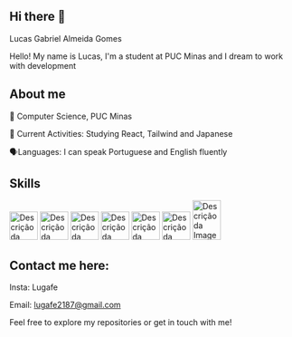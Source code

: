 ## Hi there 👋
Lucas Gabriel Almeida Gomes

Hello! My name is Lucas, I'm a student at PUC Minas and I dream to work with development 


## About me

📖 Computer Science, PUC Minas

🌱 Current Activities: Studying React, Tailwind and Japanese

🗣️Languages: I can speak Portuguese and English fluently

## Skills

<img src="https://github.com/Lugafe/Lugafe/assets/78453863/32102612-9c6d-451b-a5d5-e807bbac3344" alt="Descrição da Imagem" width="50">
<img src="https://github.com/Lugafe/Lugafe/assets/78453863/9547480e-a87a-4d3f-88e6-228de4e10e7e" alt="Descrição da Imagem" width="50">
<img src="https://github.com/Lugafe/Lugafe/assets/78453863/54123bcd-43c1-4536-8e0b-7ac786e851c1" alt="Descrição da Imagem" width="50">
<img src="https://github.com/Lugafe/Lugafe/assets/78453863/c55ea05f-d176-478e-a1a6-a8128f198273" alt="Descrição da Imagem" width="50">
<img src="https://github.com/Lugafe/Lugafe/assets/78453863/6912b076-86af-469c-a9e1-3ebbfb21e609" alt="Descrição da Imagem" width="50">
<img src="https://github.com/Lugafe/Lugafe/assets/78453863/fa8ee185-286b-4b2c-8f82-408341cf57c9" alt="Descrição da Imagem" width="50">
<img src="https://github.com/Lugafe/Lugafe/assets/78453863/244ab721-684f-46f5-bda6-cb3e5a9e5fd9" alt="Descrição da Imagem" width="50" height="70">


## Contact me here:

Insta: Lugafe

Email: lugafe2187@gmail.com

Feel free to explore my repositories or get in touch with me! 


  
<!--
**Lugafe/Lugafe** is a ✨ _special_ ✨ repository because its `README.md` (this file) appears on your GitHub profile.

Here are some ideas to get you started:

- 🔭 I’m currently working on ...
- 🌱 I’m currently learning ...
- 👯 I’m looking to collaborate on ...
- 🤔 I’m looking for help with ...
- 💬 Ask me about ...
- 📫 How to reach me: ...
- 😄 Pronouns: ...
- ⚡ Fun fact: ...
-->
